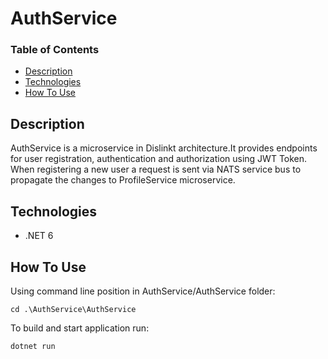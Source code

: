 # AuthService

### Table of Contents

-   [Description](#description)
-   [Technologies](#technologies)
-   [How To Use](#how-to-use)


## Description

AuthService is a microservice in Dislinkt architecture.It provides endpoints for user registration, authentication and authorization using JWT Token.<br />
When registering a new user a request is sent via NATS service bus to propagate the changes to ProfileService microservice.

## Technologies

-   .NET 6

## How To Use

Using command line position in AuthService/AuthService folder:

```
cd .\AuthService\AuthService
```
To build and start application run:

```
dotnet run
```
